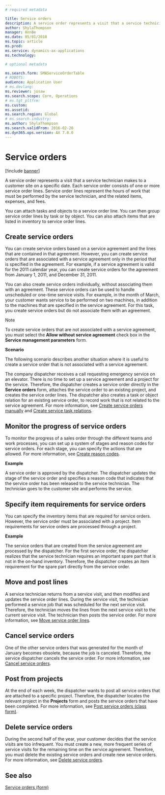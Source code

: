```yaml
---
# required metadata

title: Service orders  
description: A service order represents a visit that a service technician makes to a customer site on a specific date.
author: ShylaThompson
manager: AnnBe
ms.date: 05/01/2018
ms.topic: article
ms.prod: 
ms.service: dynamics-ax-applications
ms.technology: 

# optional metadata

ms.search.form: SMAServiceOrderTable
# ROBOTS: 
audience: Application User
# ms.devlang: 
ms.reviewer: josaw
ms.search.scope: Core, Operations
# ms.tgt_pltfrm: 
ms.custom: 
ms.assetid: 
ms.search.region: Global
# ms.search.industry: 
ms.author: ShylaThompson
ms.search.validFrom: 2016-02-28
ms.dyn365.ops.version: AX 7.0.0
---
```


# Service orders   

[!include [banner](../includes/banner.md)]


A service order represents a visit that a service technician makes to a customer site on a specific date. Each service order consists of one or more service order lines. Service order lines represent the hours of work that must be performed by the service technician, and the related items, expenses, and fees.

You can attach tasks and objects to a service order line. You can then group service order lines by task or by object. You can also attach items that are listed in inventory to service order lines.

## Create service orders

You can create service orders based on a service agreement and the lines that are contained in that agreement. However, you can create service orders that are associated with a service agreement only in the period that is specified in the agreement. For example, if a service agreement is valid for the 2011 calendar year, you can create service orders for the agreement from January 1, 2011, and December 31, 2011.

You can also create service orders individually, without associating them with an agreement. These service orders can be used to handle unscheduled or one-time service visits. For example, in the month of March, your customer wants service to be performed on two machines, in addition to the machines that are specified in the service agreement. For this task, you create service orders but do not associate them with an agreement.


> [!NOTE]
> <P>To create service orders that are not associated with a service agreement, you must select the <STRONG>Allow without service agreement</STRONG> check box in the <STRONG>Service management parameters</STRONG> form.</P>

**Scenario**

The following scenario describes another situation where it is useful to create a service order that is not associated with a service agreement.

The company dispatcher receives a call requesting emergency service on an elevator. There is no time to set up a service agreement and a project for the service. Therefore, the dispatcher creates a service order directly in the **Service orders** form, attaches the service order to an existing project, and creates the service order lines. The dispatcher also creates a task or object relation for an existing service order, to record work that is not related to the service agreement. For more information, see [Create service orders manually](create-service-orders-manually.md) and [Create service task relations](create-service-task-relations.md).

## Monitor the progress of service orders

To monitor the progress of a sales order through the different teams and work processes, you can set up a system of stages and reason codes for service orders. For each stage, you can specify the actions that are allowed. For more information, see [Create reason codes](create-reason-codes.md).

**Example**

A service order is approved by the dispatcher. The dispatcher updates the stage of the service order and specifies a reason code that indicates that the service order has been released to the service technician. The technician goes to the customer site and performs the service.

## Specify item requirements for service orders

You can specify the inventory items that are required for service orders. However, the service order must be associated with a project. Item requirements for service orders are processed through a project. 

**Example**

The service orders that are created from the service agreement are processed by the dispatcher. For the first service order, the dispatcher realizes that the service technician requires an important spare part that is not in the on-hand inventory. Therefore, the dispatcher creates an item requirement for the spare part directly from the service order.

## Move and post lines

A service technician returns from a service visit, and then modifies and updates the service order lines. During the service visit, the technician performed a service job that was scheduled for the next service visit. Therefore, the technician moves the lines from the next service visit to the current service visit. The technician then posts the service order. For more information, see [Move service order lines](move-service-order-lines.md).

## Cancel service orders

One of the other service orders that was generated for the month of January becomes obsolete, because the job is canceled. Therefore, the service dispatcher cancels the service order. For more information, see [Cancel service orders](cancel-service-orders.md).

## Post from projects

At the end of each week, the dispatcher wants to post all service orders that are attached to a specific project. Therefore, the dispatcher locates the relevant project in the **Projects** form and posts the service orders that have been completed. For more information, see [Post service orders (class form)](https://technet.microsoft.com/library/aa574685\(v=ax.60\)).

## Delete service orders

During the second half of the year, your customer decides that the service visits are too infrequent. You must create a new, more frequent series of service visits for the remaining time on the service agreement. Therefore, you must delete the existing service orders and create new service orders. For more information, see [Delete service orders](delete-service-orders.md).

## See also

[Service orders (form)](https://technet.microsoft.com/library/aa554361\(v=ax.60\))

  


